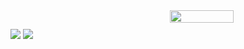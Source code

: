 <div style="display:flex">
  <div style="width: 50%; height: 50%;">
    <img style="margin-top: 30px;" src="https://github-readme-stats.vercel.app/api?username=BigBoyLeft&show_icons=true&theme=dracula" />
    <a href="https://github.com/BigBoyLeft/Rebirth">
      <img src="https://github-readme-stats.vercel.app/api/pin/?username=BigBoyLeft&repo=Rebirth&show_icons=true&theme=dracula" />
    </a>
  </div>
  <img height="100%" width="45%" align="right" src="https://github-readme-stats.vercel.app/api/top-langs/?username=BigBoyLeft&show_icons=true&theme=dracula"/>
</div>

<!-- [![My Github Stats](https://github-readme-stats.vercel.app/api?username=BigBoyLeft&show_icons=true&theme=dracula)](https://github.com/BigBoyLeft/BigBoyLeft)
[![My Top Langs](https://github-readme-stats.vercel.app/api/top-langs/?username=BigBoyLeft&theme=dracula)](https://github.com/BigBoyLeft/BigBoyLeft) -->

